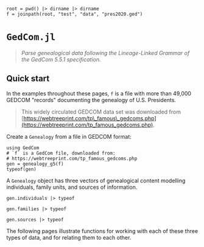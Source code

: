 ```@setup home
root = pwd() |> dirname |> dirname
f = joinpath(root, "test", "data", "pres2020.ged")
```

# `GedCom.jl`

> *Parse genealogical data following the Lineage-Linked Grammar of the GedCom 5.5.1 specification.*


## Quick start

In the examples throughout these pages, `f` is a file with more than 49,000 GEDCOM "records" documenting the genealogy of U.S. Presidents.

> This widely circulated GEDCOM data set was downloaded from [https://webtreeprint.com/tp\_famous\_gedcoms.php](https://webtreeprint.com/tp_famous_gedcoms.php).


Create a `Genealogy` from a file in GEDCOM format: 


```@example home
using GedCom
# `f` is a GedCom file, downloaded from:
# https://webtreeprint.com/tp_famous_gedcoms.php
gen = genealogy_g5(f)
typeof(gen)
```


A `Genealogy` object has three vectors of genealogical content modelling individuals, family units, and sources of information.

```@example home
gen.individuals |> typeof
```


```@example home
gen.families |> typeof
```
```@example home
gen.sources |> typeof
```

The following pages illustrate functions for working with each of these three types of data, and for relating them to each other.

